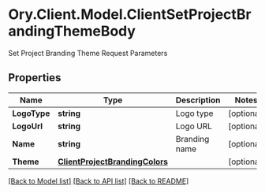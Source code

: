 # Ory.Client.Model.ClientSetProjectBrandingThemeBody
Set Project Branding Theme Request Parameters

## Properties

Name | Type | Description | Notes
------------ | ------------- | ------------- | -------------
**LogoType** | **string** | Logo type | [optional] 
**LogoUrl** | **string** | Logo URL | [optional] 
**Name** | **string** | Branding name | [optional] 
**Theme** | [**ClientProjectBrandingColors**](ClientProjectBrandingColors.md) |  | [optional] 

[[Back to Model list]](../README.md#documentation-for-models) [[Back to API list]](../README.md#documentation-for-api-endpoints) [[Back to README]](../README.md)

